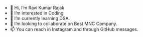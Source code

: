 - 👋 Hi, I’m Ravi Kumar Rajak
- 👀 I’m interested in Coding.
- 🌱 I’m currently learning DSA.
- 💞️ I’m looking to collaborate on Best MNC Company.
- 📫 You can reach in Instagram and through GitHub messages.

<!---
ravirajcool54/ravirajcool54 is a ✨ special ✨ repository because its `README.md` (this file) appears on your GitHub profile.
You can click the Preview link to take a look at your changes.
--->
